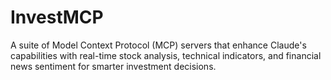 # InvestMCP
A suite of Model Context Protocol (MCP) servers that enhance Claude's capabilities with real-time stock analysis, technical indicators, and financial news sentiment for smarter investment decisions.
